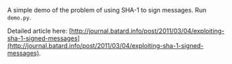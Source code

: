 A simple demo of the problem of using SHA-1 to sign messages. Run `demo.py`.

Detailed article here: [http://journal.batard.info/post/2011/03/04/exploiting-sha-1-signed-messages](http://journal.batard.info/post/2011/03/04/exploiting-sha-1-signed-messages).
